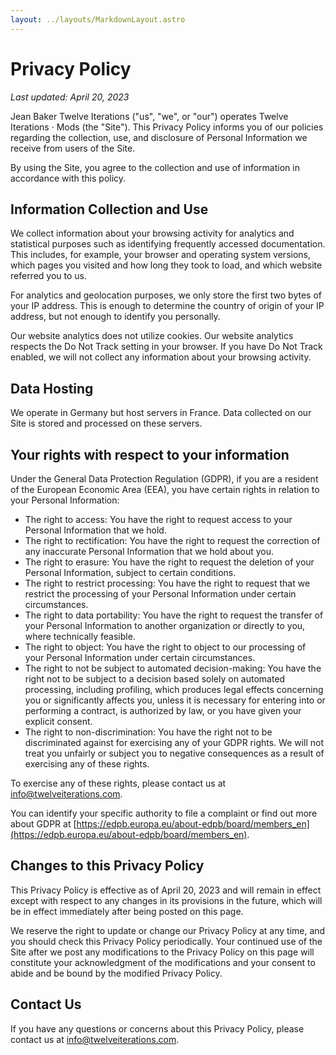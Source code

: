 ```yaml
---
layout: ../layouts/MarkdownLayout.astro
---
```


# Privacy Policy

*Last updated: April 20, 2023*

Jean Baker Twelve Iterations ("us", "we", or "our") operates Twelve Iterations &middot; Mods (the "Site"). 
This Privacy Policy informs you of our policies regarding the collection, use, and disclosure of Personal Information 
we receive from users of the Site.

By using the Site, you agree to the collection and use of information in accordance with this policy.

## Information Collection and Use

We collect information about your browsing activity for analytics and statistical purposes such as identifying 
frequently accessed documentation. This includes, for example, your browser and operating system versions, which 
pages you visited and how long they took to load, and which website referred you to us.

For analytics and geolocation purposes, we only store the first two bytes of your IP address. This is enough to 
determine the country of origin of your IP address, but not enough to identify you personally.

Our website analytics does not utilize cookies. 
Our website analytics respects the Do Not Track setting in your browser. If you have Do Not Track enabled, 
we will not collect any information about your browsing activity.

## Data Hosting

We operate in Germany but host servers in France. Data collected on our Site is stored and processed on these servers.

## Your rights with respect to your information

Under the General Data Protection Regulation (GDPR), if you are a resident of the European Economic Area (EEA), 
you have certain rights in relation to your Personal Information:

- The right to access: You have the right to request access to your Personal Information that we hold.
- The right to rectification: You have the right to request the correction of any inaccurate Personal Information that we hold about you.
- The right to erasure: You have the right to request the deletion of your Personal Information, subject to certain conditions.
- The right to restrict processing: You have the right to request that we restrict the processing of your Personal Information under certain circumstances.
- The right to data portability: You have the right to request the transfer of your Personal Information to another organization or directly to you, where technically feasible.
- The right to object: You have the right to object to our processing of your Personal Information under certain circumstances.
- The right to not be subject to automated decision-making: You have the right not to be subject to a decision based solely on automated processing, including profiling, which produces legal effects concerning you or significantly affects you, unless it is necessary for entering into or performing a contract, is authorized by law, or you have given your explicit consent.
- The right to non-discrimination: You have the right not to be discriminated against for exercising any of your GDPR rights. We will not treat you unfairly or subject you to negative consequences as a result of exercising any of these rights.

To exercise any of these rights, please contact us at info@twelveiterations.com.

You can identify your specific authority to file a complaint or find out more about GDPR at [https://edpb.europa.eu/about-edpb/board/members_en](https://edpb.europa.eu/about-edpb/board/members_en).

## Changes to this Privacy Policy

This Privacy Policy is effective as of April 20, 2023 and will remain in effect except with respect to any changes in 
its provisions in the future, which will be in effect immediately after being posted on this page.

We reserve the right to update or change our Privacy Policy at any time, and you should check this Privacy Policy 
periodically. Your continued use of the Site after we post any modifications to the Privacy Policy on this page will 
constitute your acknowledgment of the modifications and your consent to abide and be bound by the modified 
Privacy Policy.

## Contact Us

If you have any questions or concerns about this Privacy Policy, please contact us at info@twelveiterations.com.